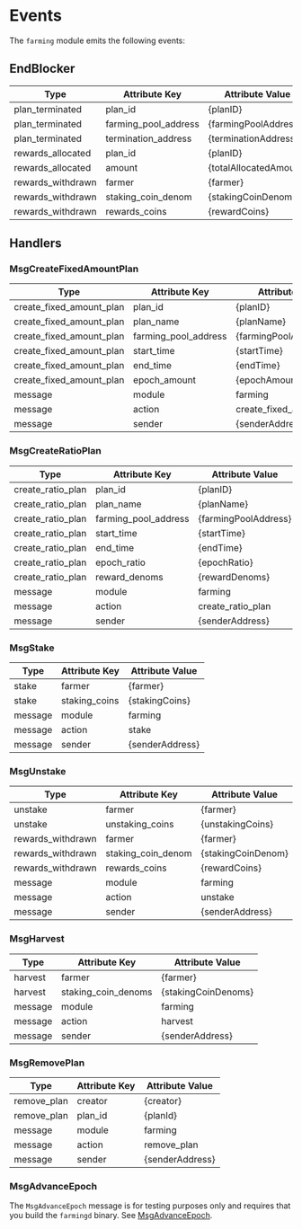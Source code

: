 <!-- order: 6 -->

# Events

The `farming` module emits the following events:

## EndBlocker

| Type              | Attribute Key        | Attribute Value        |
|-------------------|----------------------|------------------------|
| plan_terminated   | plan_id              | {planID}               |
| plan_terminated   | farming_pool_address | {farmingPoolAddress}   |
| plan_terminated   | termination_address  | {terminationAddress}   |
| rewards_allocated | plan_id              | {planID}               |
| rewards_allocated | amount               | {totalAllocatedAmount} |
| rewards_withdrawn | farmer               | {farmer}               |
| rewards_withdrawn | staking_coin_denom   | {stakingCoinDenom}     |
| rewards_withdrawn | rewards_coins        | {rewardCoins}          |

## Handlers

### MsgCreateFixedAmountPlan

| Type                     | Attribute Key        | Attribute Value          |
|--------------------------|----------------------|--------------------------|
| create_fixed_amount_plan | plan_id              | {planID}                 |
| create_fixed_amount_plan | plan_name            | {planName}               |
| create_fixed_amount_plan | farming_pool_address | {farmingPoolAddress}     |
| create_fixed_amount_plan | start_time           | {startTime}              |
| create_fixed_amount_plan | end_time             | {endTime}                |
| create_fixed_amount_plan | epoch_amount         | {epochAmount}            |
| message                  | module               | farming                  |
| message                  | action               | create_fixed_amount_plan |
| message                  | sender               | {senderAddress}          |

### MsgCreateRatioPlan

| Type              | Attribute Key        | Attribute Value      |
|-------------------|----------------------|----------------------|
| create_ratio_plan | plan_id              | {planID}             |
| create_ratio_plan | plan_name            | {planName}           |
| create_ratio_plan | farming_pool_address | {farmingPoolAddress} |
| create_ratio_plan | start_time           | {startTime}          |
| create_ratio_plan | end_time             | {endTime}            |
| create_ratio_plan | epoch_ratio          | {epochRatio}         |
| create_ratio_plan | reward_denoms        | {rewardDenoms}       |
| message           | module               | farming              |
| message           | action               | create_ratio_plan    |
| message           | sender               | {senderAddress}      |

### MsgStake

| Type    | Attribute Key | Attribute Value |
|---------|---------------|-----------------|
| stake   | farmer        | {farmer}        |
| stake   | staking_coins | {stakingCoins}  | 
| message | module        | farming         |
| message | action        | stake           |
| message | sender        | {senderAddress} |

### MsgUnstake

| Type              | Attribute Key      | Attribute Value    |
|-------------------|--------------------|--------------------|
| unstake           | farmer             | {farmer}           |
| unstake           | unstaking_coins    | {unstakingCoins}   |
| rewards_withdrawn | farmer             | {farmer}           |
| rewards_withdrawn | staking_coin_denom | {stakingCoinDenom} |
| rewards_withdrawn | rewards_coins      | {rewardCoins}      |
| message           | module             | farming            |
| message           | action             | unstake            |
| message           | sender             | {senderAddress}    |

### MsgHarvest

| Type    | Attribute Key       | Attribute Value     |
|---------|---------------------|---------------------|
| harvest | farmer              | {farmer}            |
| harvest | staking_coin_denoms | {stakingCoinDenoms} |
| message | module              | farming             |
| message | action              | harvest             |
| message | sender              | {senderAddress}     |

### MsgRemovePlan

| Type        | Attribute Key | Attribute Value |
|-------------|---------------|-----------------|
| remove_plan | creator       | {creator}       |
| remove_plan | plan_id       | {planId}        |
| message     | module        | farming         |
| message     | action        | remove_plan     |
| message     | sender        | {senderAddress} |

### MsgAdvanceEpoch

The `MsgAdvanceEpoch` message is for testing purposes only and requires that you build the `farmingd` binary. See [MsgAdvanceEpoch](04_messages.md#MsgAdvanceEpoch).
